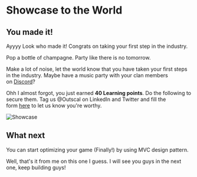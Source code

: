 # Showcase to the World

## **You made it!**

Ayyyy Look who made it! Congrats on taking your first step in the industry.

Pop a bottle of champagne. Party like there is no tomorrow.

Make a lot of noise, let the world know that you have taken your first steps in the industry. Maybe have a music party with your clan members on [Discord](https://discord.com/invite/R4hfXhsWjN)?

Ohh I almost forgot, you just earned **40 Learning points**. Do the following to secure them.
Tag us @Outscal on LinkedIn and Twitter and fill the form [here](https://airtable.com/shrXGSkgf5NClpoIU) to let us know you're worthy.

![Showcase](https://media.giphy.com/media/QeTuzJTOswVSbPBJVX/giphy.gif)

## **What next**

You can start optimizing your game (Finally!) by using MVC design pattern.

Well, that's it from me on this one I guess. I will see you guys in the next one, keep building guys!
